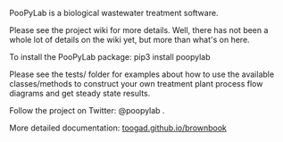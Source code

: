 
PooPyLab is a biological wastewater treatment software.

Please see the project wiki for more details. Well, there has not been a whole
lot of details on the wiki yet, but more than what's on here.

To install the PooPyLab package: pip3 install poopylab

Please see the tests/ folder for examples about how to use the available classes/methods to construct your own treatment plant process flow diagrams and get steady state results.

Follow the project on Twitter: @poopylab .

More detailed documentation:
[toogad.github.io/brownbook](https://toogad.github.io/brownbook/index.html)

